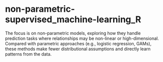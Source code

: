 # non-parametric-supervised_machine-learning_R
The focus is on non-parametric models, exploring how they handle prediction tasks where relationships may be non-linear or high-dimensional. Compared with parametric approaches (e.g., logistic regression, GAMs), these methods make fewer distributional assumptions and directly learn patterns from the data.

